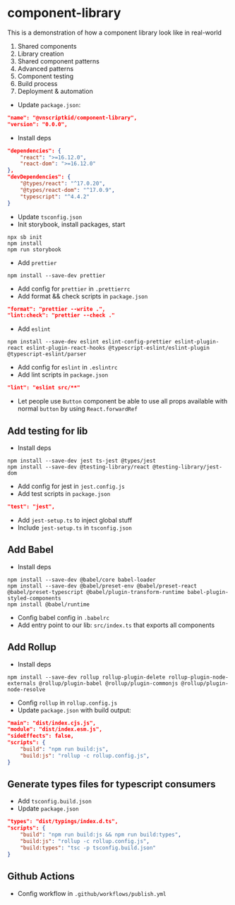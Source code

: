 # component-library

This is a demonstration of how a component library look like in real-world

1. Shared components
2. Library creation
3. Shared component patterns
4. Advanced patterns
5. Component testing
6. Build process
7. Deployment & automation

- Update `package.json`:

```json
"name": "@vnscriptkid/component-library",
"version": "0.0.0",
```

- Install deps

```json
"dependencies": {
    "react": ">=16.12.0",
    "react-dom": ">=16.12.0"
},
"devDependencies": {
    "@types/react": "^17.0.20",
    "@types/react-dom": "^17.0.9",
    "typescript": "^4.4.2"
}
```

- Update `tsconfig.json`
- Init storybook, install packages, start

```console
npx sb init
npm install
npm run storybook
```

- Add `prettier`

```
npm install --save-dev prettier
```

- Add config for `prettier` in `.prettierrc`
- Add format && check scripts in `package.json`

```json
"format": "prettier --write .",
"lint:check": "prettier --check ."
```

- Add `eslint`

```console
npm install --save-dev eslint eslint-config-prettier eslint-plugin-react eslint-plugin-react-hooks @typescript-eslint/eslint-plugin @typescript-eslint/parser
```

- Add config for `eslint` in `.eslintrc`
- Add lint scripts in `package.json`

```json
"lint": "eslint src/**"
```

- Let people use `Button` component be able to use all props available with normal `button`
by using `React.forwardRef`


## Add testing for lib
- Install deps
```console
npm install --save-dev jest ts-jest @types/jest
npm install --save-dev @testing-library/react @testing-library/jest-dom
```
- Add config for jest in `jest.config.js`
- Add test scripts in `package.json`
```json
"test": "jest",
```
- Add `jest-setup.ts` to inject global stuff
- Include `jest-setup.ts` in `tsconfig.json`

## Add Babel
- Install deps
```console
npm install --save-dev @babel/core babel-loader
npm install --save-dev @babel/preset-env @babel/preset-react @babel/preset-typescript @babel/plugin-transform-runtime babel-plugin-styled-components
npm install @babel/runtime
```
- Config babel config in `.babelrc`
- Add entry point to our lib: `src/index.ts` that exports all components

## Add Rollup
- Install deps
```console
npm install --save-dev rollup rollup-plugin-delete rollup-plugin-node-externals @rollup/plugin-babel @rollup/plugin-commonjs @rollup/plugin-node-resolve
```
- Config `rollup` in `rollup.config.js`
- Update `package.json` with build output:
```json
"main": "dist/index.cjs.js",
"module": "dist/index.esm.js",
"sideEffects": false,
"scripts": {
    "build": "npm run build:js",
    "build:js": "rollup -c rollup.config.js",
}
```

## Generate types files for typescript consumers
- Add `tsconfig.build.json`
- Update `package.json`
```json
"types": "dist/typings/index.d.ts",
"scripts": {
    "build": "npm run build:js && npm run build:types",
    "build:js": "rollup -c rollup.config.js",
    "build:types": "tsc -p tsconfig.build.json"
}
```

## Github Actions
- Config workflow in `.github/workflows/publish.yml`